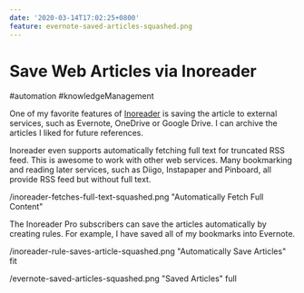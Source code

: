 ```yaml
---
date: '2020-03-14T17:02:25+0800'
feature: evernote-saved-articles-squashed.png
---
```


# Save Web Articles via Inoreader

#automation #knowledgeManagement

One of my favorite features of [Inoreader](https://www.inoreader.com/) is saving the article to external services, such as Evernote, OneDrive or Google Drive. I can archive the articles I liked for future references.

<!--more-->

Inoreader even supports automatically fetching full text for truncated RSS feed. This is awesome to work with other web services. Many bookmarking and reading later services, such as Diigo, Instapaper and Pinboard, all provide RSS feed but without full text.

/inoreader-fetches-full-text-squashed.png "Automatically Fetch Full Content"

The Inoreader Pro subscribers can save the articles automatically by creating rules. For example, I have saved all of my bookmarks into Evernote.

/inoreader-rule-saves-article-squashed.png "Automatically Save Articles" fit

/evernote-saved-articles-squashed.png "Saved Articles" full



